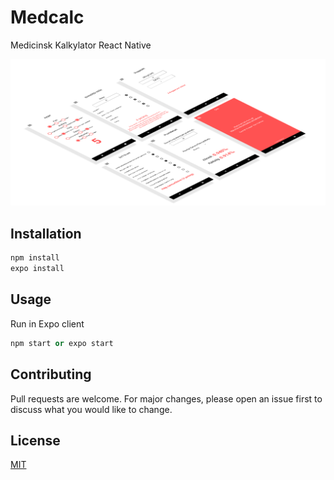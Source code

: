 # Medcalc

Medicinsk Kalkylator React Native

![alt text](https://github.com/Balobba/medcalc/blob/master/assets/screenshots/demo.png?raw=true)

## Installation

```bash
npm install
expo install
```

## Usage

Run in Expo client

```python
npm start or expo start
```

## Contributing

Pull requests are welcome. For major changes, please open an issue first to discuss what you would like to change.

## License

[MIT](https://choosealicense.com/licenses/mit/)
